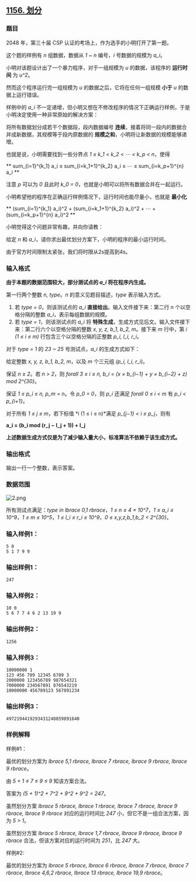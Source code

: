 ## [1156. 划分](https://www.acwing.com/problem/content/1158/)

### 题目

2048 年，第三十届 CSP 认证的考场上，作为选手的小明打开了第一题。

这个题的样例有 *n* 组数据，数据从 *1 ~ n* 编号，*i* 号数据的规模为 *a_i*。

小明对该题设计出了一个暴力程序，对于一组规模为 *u* 的数据，该程序的 **运行时间** 为 *u^2*。

然而这个程序运行完一组规模为 *u* 的数据之后，它将在任何一组规模 **小于** *u* 的数据上运行错误。

样例中的 *a_i* 不一定递增，但小明又想在不修改程序的情况下正确运行样例，于是小明决定使用一种非常原始的解决方案：

将所有数据划分成若干个数据段，段内数据编号 **连续**，接着将同一段内的数据合并成新数据，其规模等于段内原数据的 **规模之和**，小明将让新数据的规模能够递增。

也就是说，小明需要找到一些分界点 *1 ≤ k_1 < k_2 < ⋯ < k_p < n*，使得

** sum_{i=1}^{k_1} a_i ≤ sum_{i=k_1+1}^{k_2} a_i ≤ ⋯ ≤ sum_{i=k_p+1}^{n} a_i **

注意 *p* 可以为 *0* 且此时 *k_0 = 0*，也就是小明可以将所有数据合并在一起运行。

小明希望他的程序在正确运行样例情况下，运行时间也能尽量小，也就是 **最小化**

** (sum_{i=1}^{k_1} a_i)^2 + (sum_{i=k_1+1}^{k_2} a_i)^2 + ⋯ + (sum_{i=k_p+1}^{n} a_i)^2 **

小明觉得这个问题非常有趣，并向你请教：

给定 *n* 和 *a_i*，请你求出最优划分方案下，小明的程序的最小运行时间。

由于官方时间限制太紧张，我们将时限从2s提高到4s。

### 输入格式

**由于本题的数据范围较大，部分测试点的 *a_i* 将在程序内生成。**

第一行两个整数 *n, type*。*n* 的意义见题目描述，*type* 表示输入方式。

1. 若 *type = 0*，则该测试点的 *a_i* **直接给出**。输入文件接下来：第二行 *n* 个以空格分隔的整数 *a_i*，表示每组数据的规模。
2. 若 *type = 1*，则该测试点的 *a_i* 将 **特殊生成**，生成方式见后文。输入文件接下来：第二行六个以空格分隔的整数 *x, y, z, b_1, b_2, m*。接下来 *m* 行中，第 *i (1 ≤ i ≤ m)* 行包含三个以空格分隔的正整数 *p_i, l_i, r_i*。

对于 *type = 1* 的 *23 ~ 25* 号测试点，*a_i* 的生成方式如下：

给定整数 *x, y, z, b_1, b_2, m*，以及 *m* 个三元组 *(p_i, l_i, r_i)*。

保证 *n ≥ 2*。若 *n > 2*，则 *forall 3 ≤ i ≤ n, b_i = (x × b_{i−1} + y × b_{i−2} + z)  mod 2^{30}*。

保证 *1 ≤ p_i ≤ n, p_m = n*。令 *p_0 = 0*，则 *p_i* 还满足 *forall 0 ≤ i < m* 有 *p_i < p_{i+1}*。

对于所有 *1 ≤ j ≤ m*，若下标值 *i (1 ≤ i ≤ n)*满足 *p_{j−1} < i ≤ p_j*，则有

**a_i = (b_i  mod  (r_j − l_j + 1)) + l_j**

**上述数据生成方式仅是为了减少输入量大小，标准算法不依赖于该生成方式。**

### 输出格式

输出一行一个整数，表示答案。

### 数据范围

 ![2.png](https://cdn.acwing.com/media/article/image/2019/11/17/19_7f31f56809-2.png)

所有测试点满足：*type in lbrace 0,1 rbrace*，*1 ≤ n ≤ 4 × 10^7*，*1 ≤ a_i ≤ 10^9*，*1 ≤ m ≤ 10^5*，*1 ≤ l_i ≤ r_i ≤ 10^9*，*0 ≤ x,y,z,b_1,b_2 < 2^{30}*。

### 输入样例1：

```
5 0
5 1 7 9 9
```

### 输出样例1：

```
247
```

### 输入样例2：

```
10 0
5 6 7 7 4 6 2 13 19 9
```

### 输出样例2：

```
1256
```

### 输入样例3：

```
10000000 1
123 456 789 12345 6789 3
2000000 123456789 987654321
7000000 234567891 876543219
10000000 456789123 567891234
```

### 输出样例3：

```
4972194419293431240859891640
```

### 样例解释

样例#1：

最优的划分方案为 *lbrace 5,1 rbrace, lbrace 7 rbrace, lbrace 9 rbrace, lbrace 9 rbrace*。

由 *5 + 1 ≤ 7 ≤ 9 ≤ 9* 知该方案合法。

答案为 *(5 + 1)^2 + 7^2 + 9^2 + 9^2 = 247*。

虽然划分方案 *lbrace 5 rbrace, lbrace 1 rbrace, lbrace 7 rbrace, lbrace 9 rbrace, lbrace 9 rbrace* 对应的运行时间比 *247* 小，但它不是一组合法方案，因为 *5 > 1*。

虽然划分方案 *lbrace 5 rbrace, lbrace 1,7 rbrace, lbrace 9 rbrace, lbrace 9 rbrace* 合法，但该方案对应的运行时间为 *251*，比 *247* 大。

样例#2:

最优的划分方案为 *lbrace 5 rbrace, lbrace 6 rbrace, lbrace 7 rbrace, lbrace 7 rbrace, lbrace 4,6,2 rbrace, lbrace 13 rbrace, lbrace 19,9 rbrace*。
